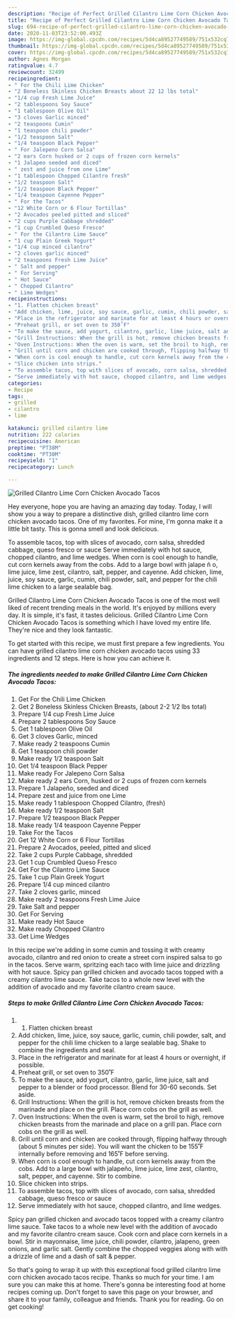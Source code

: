 ```yaml
---
description: "Recipe of Perfect Grilled Cilantro Lime Corn Chicken Avocado Tacos"
title: "Recipe of Perfect Grilled Cilantro Lime Corn Chicken Avocado Tacos"
slug: 694-recipe-of-perfect-grilled-cilantro-lime-corn-chicken-avocado-tacos
date: 2020-11-03T23:52:00.493Z
image: https://img-global.cpcdn.com/recipes/5d4ca89527749589/751x532cq70/grilled-cilantro-lime-corn-chicken-avocado-tacos-recipe-main-photo.jpg
thumbnail: https://img-global.cpcdn.com/recipes/5d4ca89527749589/751x532cq70/grilled-cilantro-lime-corn-chicken-avocado-tacos-recipe-main-photo.jpg
cover: https://img-global.cpcdn.com/recipes/5d4ca89527749589/751x532cq70/grilled-cilantro-lime-corn-chicken-avocado-tacos-recipe-main-photo.jpg
author: Agnes Morgan
ratingvalue: 4.7
reviewcount: 32499
recipeingredient:
- " For the Chili Lime Chicken"
- "2 Boneless Skinless Chicken Breasts about 22 12 lbs total"
- "1/4 cup Fresh Lime Juice"
- "2 tablespoons Soy Sauce"
- "1 tablespoon Olive Oil"
- "3 cloves Garlic minced"
- "2 teaspoons Cumin"
- "1 teaspoon chili powder"
- "1/2 teaspoon Salt"
- "1/4 teaspoon Black Pepper"
- " For Jalepeno Corn Salsa"
- "2 ears Corn husked or 2 cups of frozen corn kernels"
- "1 Jalapeo seeded and diced"
- " zest and juice from one Lime"
- "1 tablespoon Chopped Cilantro fresh"
- "1/2 teaspoon Salt"
- "1/2 teaspoon Black Pepper"
- "1/4 teaspoon Cayenne Pepper"
- " For the Tacos"
- "12 White Corn or 6 Flour Tortillas"
- "2 Avocados peeled pitted and sliced"
- "2 cups Purple Cabbage shredded"
- "1 cup Crumbled Queso Fresco"
- " For the Cilantro Lime Sauce"
- "1 cup Plain Greek Yogurt"
- "1/4 cup minced cilantro"
- "2 cloves garlic minced"
- "2 teaspoons Fresh Lime Juice"
- " Salt and pepper"
- " For Serving"
- " Hot Sauce"
- " Chopped Cilantro"
- " Lime Wedges"
recipeinstructions:
- "1. Flatten chicken breast"
- "Add chicken, lime, juice, soy sauce, garlic, cumin, chili powder, salt, and pepper for the chili lime chicken to a large sealable bag. Shake to combine the ingredients and seal."
- "Place in the refrigerator and marinate for at least 4 hours or overnight, if possible."
- "Preheat grill, or set oven to 350˚F"
- "To make the sauce, add yogurt, cilantro, garlic, lime juice, salt and pepper to a blender or food processor. Blend for 30-60 seconds. Set aside."
- "Grill Instructions: When the grill is hot, remove chicken breasts from the marinade and place on the grill. Place corn cobs on the grill as well."
- "Oven Instructions: When the oven is warm, set the broil to high, remove chicken breasts from the marinade and place on a grill pan. Place corn cobs on the grill as well."
- "Grill until corn and chicken are cooked through, flipping halfway through (about 5 minutes per side). You will want the chicken to be 155˚F internally before removing and 165˚F before serving."
- "When corn is cool enough to handle, cut corn kernels away from the cobs. Add to a large bowl with jalapeño, lime juice, lime zest, cilantro, salt, pepper, and cayenne. Stir to combine."
- "Slice chicken into strips."
- "To assemble tacos, top with slices of avocado, corn salsa, shredded cabbage, queso fresco or sauce"
- "Serve immediately with hot sauce, chopped cilantro, and lime wedges."
categories:
- Recipe
tags:
- grilled
- cilantro
- lime

katakunci: grilled cilantro lime 
nutrition: 222 calories
recipecuisine: American
preptime: "PT38M"
cooktime: "PT30M"
recipeyield: "1"
recipecategory: Lunch

---
```



![Grilled Cilantro Lime Corn Chicken Avocado Tacos](https://img-global.cpcdn.com/recipes/5d4ca89527749589/751x532cq70/grilled-cilantro-lime-corn-chicken-avocado-tacos-recipe-main-photo.jpg)

Hey everyone, hope you are having an amazing day today. Today, I will show you a way to prepare a distinctive dish, grilled cilantro lime corn chicken avocado tacos. One of my favorites. For mine, I'm gonna make it a little bit tasty. This is gonna smell and look delicious.

To assemble tacos, top with slices of avocado, corn salsa, shredded cabbage, queso fresco or sauce Serve immediately with hot sauce, chopped cilantro, and lime wedges. When corn is cool enough to handle, cut corn kernels away from the cobs. Add to a large bowl with jalape ñ o, lime juice, lime zest, cilantro, salt, pepper, and cayenne. Add chicken, lime, juice, soy sauce, garlic, cumin, chili powder, salt, and pepper for the chili lime chicken to a large sealable bag.

Grilled Cilantro Lime Corn Chicken Avocado Tacos is one of the most well liked of recent trending meals in the world. It's enjoyed by millions every day. It is simple, it's fast, it tastes delicious. Grilled Cilantro Lime Corn Chicken Avocado Tacos is something which I have loved my entire life. They're nice and they look fantastic.


To get started with this recipe, we must first prepare a few ingredients. You can have grilled cilantro lime corn chicken avocado tacos using 33 ingredients and 12 steps. Here is how you can achieve it.

<!--inarticleads1-->

##### The ingredients needed to make Grilled Cilantro Lime Corn Chicken Avocado Tacos:

1. Get  For the Chili Lime Chicken
1. Get 2 Boneless Skinless Chicken Breasts, (about 2-2 1/2 lbs total)
1. Prepare 1/4 cup Fresh Lime Juice
1. Prepare 2 tablespoons Soy Sauce
1. Get 1 tablespoon Olive Oil
1. Get 3 cloves Garlic, minced
1. Make ready 2 teaspoons Cumin
1. Get 1 teaspoon chili powder
1. Make ready 1/2 teaspoon Salt
1. Get 1/4 teaspoon Black Pepper
1. Make ready  For Jalepeno Corn Salsa
1. Make ready 2 ears Corn, husked or 2 cups of frozen corn kernels
1. Prepare 1 Jalapeño, seeded and diced
1. Prepare  zest and juice from one Lime
1. Make ready 1 tablespoon Chopped Cilantro, (fresh)
1. Make ready 1/2 teaspoon Salt
1. Prepare 1/2 teaspoon Black Pepper
1. Make ready 1/4 teaspoon Cayenne Pepper
1. Take  For the Tacos
1. Get 12 White Corn or 6 Flour Tortillas
1. Prepare 2 Avocados, peeled, pitted and sliced
1. Take 2 cups Purple Cabbage, shredded
1. Get 1 cup Crumbled Queso Fresco
1. Get  For the Cilantro Lime Sauce
1. Take 1 cup Plain Greek Yogurt
1. Prepare 1/4 cup minced cilantro
1. Take 2 cloves garlic, minced
1. Make ready 2 teaspoons Fresh Lime Juice
1. Take  Salt and pepper
1. Get  For Serving
1. Make ready  Hot Sauce
1. Make ready  Chopped Cilantro
1. Get  Lime Wedges


In this recipe we&#39;re adding in some cumin and tossing it with creamy avocado, cilantro and red onion to create a street corn inspired salsa to go in the tacos. Serve warm, spritzing each taco with lime juice and drizzling with hot sauce. Spicy pan grilled chicken and avocado tacos topped with a creamy cilantro lime sauce. Take tacos to a whole new level with the addition of avocado and my favorite cilantro cream sauce. 

<!--inarticleads2-->

##### Steps to make Grilled Cilantro Lime Corn Chicken Avocado Tacos:

1. 1. Flatten chicken breast
1. Add chicken, lime, juice, soy sauce, garlic, cumin, chili powder, salt, and pepper for the chili lime chicken to a large sealable bag. Shake to combine the ingredients and seal.
1. Place in the refrigerator and marinate for at least 4 hours or overnight, if possible.
1. Preheat grill, or set oven to 350˚F
1. To make the sauce, add yogurt, cilantro, garlic, lime juice, salt and pepper to a blender or food processor. Blend for 30-60 seconds. Set aside.
1. Grill Instructions: When the grill is hot, remove chicken breasts from the marinade and place on the grill. Place corn cobs on the grill as well.
1. Oven Instructions: When the oven is warm, set the broil to high, remove chicken breasts from the marinade and place on a grill pan. Place corn cobs on the grill as well.
1. Grill until corn and chicken are cooked through, flipping halfway through (about 5 minutes per side). You will want the chicken to be 155˚F internally before removing and 165˚F before serving.
1. When corn is cool enough to handle, cut corn kernels away from the cobs. Add to a large bowl with jalapeño, lime juice, lime zest, cilantro, salt, pepper, and cayenne. Stir to combine.
1. Slice chicken into strips.
1. To assemble tacos, top with slices of avocado, corn salsa, shredded cabbage, queso fresco or sauce
1. Serve immediately with hot sauce, chopped cilantro, and lime wedges.


Spicy pan grilled chicken and avocado tacos topped with a creamy cilantro lime sauce. Take tacos to a whole new level with the addition of avocado and my favorite cilantro cream sauce. Cook corn and place corn kernels in a bowl. Stir in mayonnaise, lime juice, chili powder, cilantro, jalapeno, green onions, and garlic salt. Gently combine the chopped veggies along with with a drizzle of lime and a dash of salt &amp; pepper. 

So that's going to wrap it up with this exceptional food grilled cilantro lime corn chicken avocado tacos recipe. Thanks so much for your time. I am sure you can make this at home. There's gonna be interesting food at home recipes coming up. Don't forget to save this page on your browser, and share it to your family, colleague and friends. Thank you for reading. Go on get cooking!
